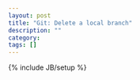 ```yaml
---
layout: post
title: "Git: Delete a local branch"
description: ""
category: 
tags: []
---
```

{% include JB/setup %}

